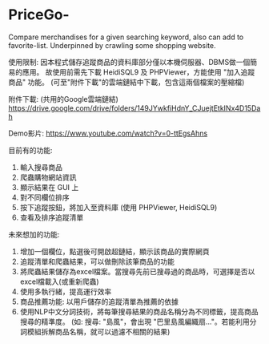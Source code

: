 # PriceGo-
Compare merchandises for a given searching keyword, also can add to favorite-list. Underpinned by crawling some shopping website.

使用限制:
因本程式儲存追蹤商品的資料庫部分僅以本機伺服器、DBMS做一個簡易的應用。
故使用前需先下載 HeidiSQL9 及 PHPViewer，方能使用 "加入追蹤商品" 功能。
(可至"附件下載"的雲端鏈結中下載，包含這兩個檔案的壓縮檔)

附件下載: (共用的Google雲端鏈結)
https://drive.google.com/drive/folders/149JYwkfiHdnY_CJuejtEtkINx4D15Dah

Demo影片:
https://www.youtube.com/watch?v=0-ttEgsAhns

目前有的功能:
1. 輸入搜尋商品
2. 爬蟲購物網站資訊
3. 顯示結果在 GUI 上
4. 對不同欄位排序
5. 按下追蹤按鈕，將加入至資料庫
(使用 PHPViewer, HeidiSQL9)
6. 查看及排序追蹤清單

未來想加的功能: 
1. 增加一個欄位，點選後可開啟超鏈結，顯示該商品的實際網頁
2. 追蹤清單和爬蟲結果，可以做刪除該筆商品的功能
3. 將爬蟲結果儲存為excel檔案。當搜尋先前已搜尋過的商品時，可選擇是否以excel檔載入(或重新爬蟲)
4. 使用多執行緒，提高運行效率
5. 商品推薦功能: 以用戶儲存的追蹤清單為推薦的依據
6. 使用NLP中文分詞技術，將每筆搜尋結果的商品名稱分為不同標籤，提高商品搜尋的精準度。
(如: 搜尋: "島風"，會出現 "巴里島風編織扇..."。若能利用分詞模組拆解商品名稱，就可以過濾不相關的結果)
